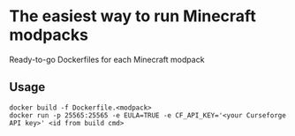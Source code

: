 # The easiest way to run Minecraft modpacks
Ready-to-go Dockerfiles for each Minecraft modpack

## Usage
```
docker build -f Dockerfile.<modpack>
docker run -p 25565:25565 -e EULA=TRUE -e CF_API_KEY='<your Curseforge API key>' <id from build cmd>
```